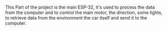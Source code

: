 This Part of the project is the main ESP-32, it's used to process the data from the computer and to control the main motor, the direction, some lights, to retrieve data from the
environment the car itself and send it to the computer.
